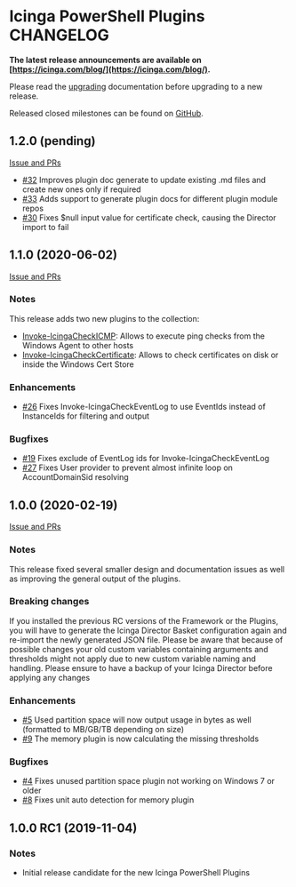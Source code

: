 # Icinga PowerShell Plugins CHANGELOG

**The latest release announcements are available on [https://icinga.com/blog/](https://icinga.com/blog/).**

Please read the [upgrading](https://icinga.com/docs/windows/latest/plugins/doc/30-Upgrading-Plugins)
documentation before upgrading to a new release.

Released closed milestones can be found on [GitHub](https://github.com/Icinga/icinga-powershell-plugins/milestones?state=closed).

## 1.2.0 (pending)

[Issue and PRs](https://github.com/Icinga/icinga-powershell-plugins/milestone/3?closed=1)

* [#32](https://github.com/Icinga/icinga-powershell-plugins/issues/32) Improves plugin doc generate to update existing .md files and create new ones only if required
* [#33](https://github.com/Icinga/icinga-powershell-plugins/issues/33) Adds support to generate plugin docs for different plugin module repos
* [#30](https://github.com/Icinga/icinga-powershell-plugins/issues/30) Fixes $null input value for certificate check, causing the Director import to fail

## 1.1.0 (2020-06-02)

[Issue and PRs](https://github.com/Icinga/icinga-powershell-plugins/milestone/2?closed=1)

### Notes

This release adds two new plugins to the collection:

* [Invoke-IcingaCheckICMP](https://icinga.com/docs/windows/latest/plugins/doc/plugins/08-Invoke-IcingaCheckICMP/): Allows to execute ping checks from the Windows Agent to other hosts
* [Invoke-IcingaCheckCertificate](https://icinga.com/docs/windows/latest/plugins/doc/plugins/02-Invoke-IcingaCheckCertificate/): Allows to check certificates on disk or inside the Windows Cert Store

### Enhancements

* [#26](https://github.com/Icinga/icinga-powershell-plugins/issues/26) Fixes Invoke-IcingaCheckEventLog to use EventIds instead of InstanceIds for filtering and output

### Bugfixes

* [#19](https://github.com/Icinga/icinga-powershell-plugins/issues/19) Fixes exclude of EventLog ids for Invoke-IcingaCheckEventLog
* [#27](https://github.com/Icinga/icinga-powershell-plugins/issues/27) Fixes User provider to prevent almost infinite loop on AccountDomainSid resolving

## 1.0.0 (2020-02-19)

[Issue and PRs](https://github.com/Icinga/icinga-powershell-plugins/milestone/1?closed=1)

### Notes

This release fixed several smaller design and documentation issues as well as improving the general output of the plugins.

### Breaking changes

If you installed the previous RC versions of the Framework or the Plugins, you will have to generate the Icinga Director Basket configuration again and re-import the newly generated JSON file. Please be aware that because of possible changes your old custom variables containing arguments and thresholds might not apply due to new custom variable naming and handling. Please ensure to have a backup of your Icinga Director before applying any changes

### Enhancements

* [#5](https://github.com/Icinga/icinga-powershell-plugins/issues/5) Used partition space will now output usage in bytes as well (formatted to MB/GB/TB depending on size)
* [#9](https://github.com/Icinga/icinga-powershell-plugins/issues/9) The memory plugin is now calculating the missing thresholds

### Bugfixes

* [#4](https://github.com/Icinga/icinga-powershell-plugins/issues/4) Fixes unused partition space plugin not working on Windows 7 or older
* [#8](https://github.com/Icinga/icinga-powershell-plugins/issues/8) Fixes unit auto detection for memory plugin

## 1.0.0 RC1 (2019-11-04)

### Notes

* Initial release candidate for the new Icinga PowerShell Plugins
